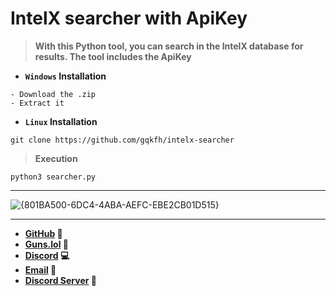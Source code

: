 # IntelX searcher with ApiKey

> **With this Python tool, you can search in the IntelX database for results. The tool includes the ApiKey**

- **`Windows` Installation**

```text
- Download the .zip
- Extract it
```

- **`Linux` Installation**

```shell
git clone https://github.com/gqkfh/intelx-searcher
```

> **Execution**

```shell
python3 searcher.py
```

<hr>

![{801BA500-6DC4-4ABA-AEFC-EBE2CB01D515}](https://github.com/user-attachments/assets/9bfc32ed-37b2-4239-8a0f-6a67effaa9f8)

<hr>

- **[GitHub](https://github.com/gqkfh) 🗿**
- **[Guns.lol](https://guns.lol/j0k3r_) 🔫**
- **[Discord](https://discord.com/users/1163474161826529373) 💻**
- **[Email](mailto:lovesmoney.contact@proton.me) 🎯**
- **[Discord Server](https://discord.gg/freeforreal) 💎**
